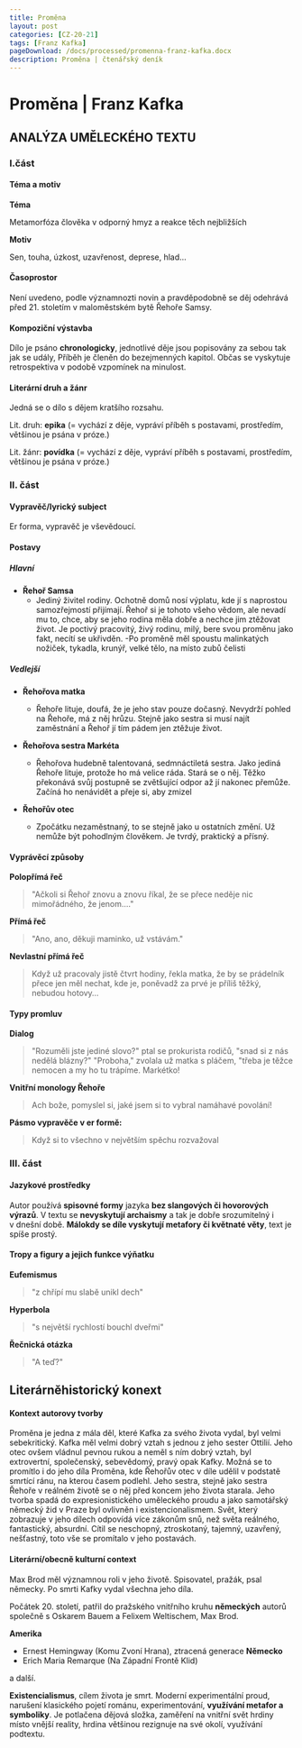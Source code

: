 ```yaml
---
title: Proměna
layout: post
categories: [CZ-20-21]
tags: [Franz Kafka]
pageDownload: /docs/processed/promenna-franz-kafka.docx
description: Proměna | čtenářský deník
---
```


# Proměna | Franz Kafka

## ANALÝZA UMĚLECKÉHO TEXTU

### I.část

#### Téma a motiv

**Téma**

Metamorfóza člověka v odporný hmyz a reakce těch nejbližších

**Motiv**

Sen, touha, úzkost, uzavřenost, deprese, hlad...

#### Časoprostor

Není uvedeno, podle významnozti novin a pravděpodobně se děj odehrává před 21. stoletím v
maloměstském bytě Řehoře Samsy.

#### Kompoziční výstavba

Dílo je psáno **chronologicky**, jednotlivé děje jsou popisovány za sebou
tak jak se udály, Příběh je členěn do bezejmenných kapitol. Občas se
vyskytuje retrospektiva v podobě vzpomínek na minulost.

#### Literární druh a žánr

Jedná se o dílo s dějem kratšího rozsahu.

Lit. druh: **epika** (= vychází z děje, vypráví příběh s postavami, prostředím, většinou je psána v próze.)

Lit. žánr: **povídka** (= vychází z děje, vypráví příběh s postavami, prostředím, většinou je psána v próze.)


### II. část

#### Vypravěč/lyrický subject

Er forma, vypravěč je vševědoucí.

#### Postavy

##### Hlavní

- **Řehoř Samsa**
  - Jediný živitel rodiny. Ochotně domů nosí výplatu, kde jí
    s naprostou samozřejmostí přijímají. Řehoř si je tohoto
    všeho vědom, ale nevadí mu to, chce, aby se jeho rodina
    měla dobře a nechce jim ztěžovat život. Je poctivý
    pracovitý, živý rodinu, milý, bere svou proměnu jako fakt,
    necítí se ukřivděn.
  -Po proměně měl spoustu malinkatých nožiček, tykadla, krunýř, velké tělo, na místo zubů čelisti

##### Vedlejší

- **Řehořova matka**

  - Řehoře lituje, doufá, že je jeho stav pouze dočasný.
    Nevydrží pohled na Řehoře, má z něj hrůzu. Stejně jako
    sestra si musí najít zaměstnání a Řehoř jí tím pádem jen
    ztěžuje život.

- **Řehořova sestra Markéta**

  - Řehořova hudebně talentovaná, sedmnáctiletá sestra. Jako
    jediná Řehoře lituje, protože ho má velice ráda. Stará se o
    něj. Těžko překonává svůj postupně se zvětšující odpor až jí
    nakonec přemůže. Začíná ho nenávidět a přeje si, aby zmizel

- **Řehořův otec**
  - Zpočátku nezaměstnaný, to se stejně jako u ostatních změní.
    Už nemůže být pohodlným člověkem. Je tvrdý, praktický a
    přísný.

#### Vyprávěcí způsoby

**Polopřímá řeč**

> "Ačkoli si Řehoř znovu a znovu říkal, že se přece neděje nic mimořádného, že jenom...."

**Přímá řeč**

> "Ano, ano, děkuji maminko, už vstávám."

**Nevlastní přímá řeč**

> Když už pracovaly jistě čtvrt hodiny, řekla matka, že by se prádelník přece jen měl nechat, kde je, poněvadž za prvé je příliš těžký, nebudou hotovy…

#### Typy promluv

**Dialog**

> "Rozuměli jste jediné slovo?" ptal se prokurista rodičů, "snad si z nás nedělá blázny?" "Proboha," zvolala už matka s pláčem, "třeba je těžce nemocen a my ho tu trápíme. Markétko!

**Vnitřní monology Řehoře**

> Ach bože, pomyslel si, jaké jsem si to vybral namáhavé povolání!

**Pásmo vypravěče v er formě:**

> Když si to všechno v největším spěchu rozvažoval

### III. část

#### Jazykové prostředky

Autor používá **spisovné formy** jazyka **bez slangových či hovorových výrazů**.
V textu se **nevyskytují archaismy** a tak je dobře srozumitelný i v dnešní
době. **Málokdy se díle vyskytují metafory či květnaté věty**, text je spíše
prostý.

#### Tropy a figury a jejich funkce výňatku

**Eufemismus** 

> "z chřípí mu slabě unikl dech"

**Hyperbola**

> "s největší rychlostí bouchl dveřmi"

**Řečnická otázka** 

> "A teď?"

## Literárněhistorický konext

#### Kontext autorovy tvorby

Proměna je jedna z mála děl, které Kafka za svého života vydal, byl
velmi sebekritický. Kafka měl velmi dobrý vztah s jednou z jeho sester
Ottilií. Jeho otec ovšem vládnul pevnou rukou a neměl s ním dobrý vztah,
byl extrovertní, společenský, sebevědomý, pravý opak Kafky.
 Možná se to promítlo i do jeho díla Proměna, kde Řehořův otec v díle udělil
v podstatě smrtící ránu, na kterou časem podlehl. Jeho sestra, stejně
jako sestra Řehoře v reálném životě se o něj před koncem jeho života
starala. Jeho tvorba spadá do expresionistického uměleckého proudu a
jako samotářský německý žid v Praze byl ovlivněn i existencionalismem.
Svět, který zobrazuje v jeho dílech odpovídá více zákonům snů, než světa
reálného, fantastický, absurdní. Cítil se neschopný, ztroskotaný,
tajemný, uzavřený, nešťastný, toto vše se promítalo v jeho postavách.

#### Literární/obecně kulturní context

Max Brod měl významnou roli v jeho životě. Spisovatel, pražák, psal německy. Po smrti Kafky vydal všechna jeho díla.

Počátek 20. století, patřil do pražského vnitřního kruhu **německých**
autorů společně s Oskarem Bauem a Felixem Weltischem, Max Brod.

**Amerika**

- Ernest Hemingway (Komu Zvoní Hrana), ztracená generace
**Německo**
- Erich Maria Remarque (Na Západní Frontě Klid)

a další.

**Existencialismus**, cílem života je
smrt. Moderní experimentální proud, narušení klasického pojetí románu,
experimentování, **využívání metafor a symboliky**. Je potlačena dějová
složka, zaměření na vnitřní svět hrdiny místo vnější reality, hrdina
většinou rezignuje na své okolí, využívání podtextu.
